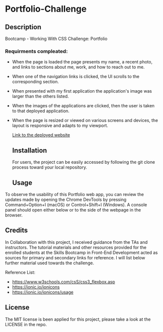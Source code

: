 # Portfolio-Challenge

## Description 

Bootcamp - Working With CSS Challenge: Portfolio

### Requirments compleated:
* When the page is loaded the page presents my name, a recent photo, and links to sections about me, work, 
  and how to reach out to me.
* When one of the navigation links is clicked, the UI scrolls to the corresponding section.
* When presented with my first application the application's image was larger than the others listed.
* When the images of the applications are clicked, then the user is taken to that deployed application.
* When the page is resized or viewed on various screens and devices, the layout is responsive and adapts to my viewport.

   [Link to the deployed website](https://astranag.github.io/Portfolio-Challenge/)


  ## Installation

  For users, the project can be easily accessed by following the git clone process toward your local repository.

  ## Usage

To observe the usability of this Portfolio web app, you can review the updates made by opening the Chrome DevTools by pressing Command+Option+I (macOS) or Control+Shift+I (Windows). A console panel should open either below or to the side of the webpage in the browser. 


## Credits

In Collaboration with this project, I received guidance from the TAs and instructors. The tutorial materials and other resources provided for the enrolled students at the Skills Bootcamp in Front-End Development acted as sources for primary and secondary links for reference. I will list below further material used towards the challenge. 

Reference List:
* https://www.w3schools.com/csS/css3_flexbox.asp
* https://ionic.io/ionicons
* https://ionic.io/ionicons/usage

## License

The MIT license is been applied for this project, please take a look at the LICENSE in the repo.
